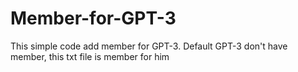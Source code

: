 # Member-for-GPT-3
This simple code add member for GPT-3. Default GPT-3 don't have member, this txt file is member for him
